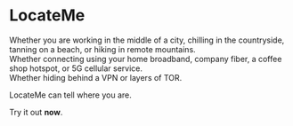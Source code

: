 # LocateMe

Whether you are working in the middle of a city, chilling in the countryside, tanning on a beach, or hiking in remote mountains.  
Whether connecting using your home broadband, company fiber, a coffee shop hotspot, or 5G cellular service.  
Whether hiding behind a VPN or layers of TOR.  

LocateMe can tell where you are.

Try it out **now**.
